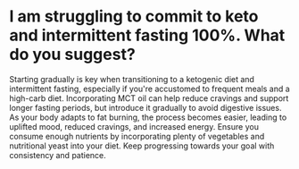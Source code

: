 # I am struggling to commit to keto and intermittent fasting 100%. What do you suggest?

Starting gradually is key when transitioning to a ketogenic diet and intermittent fasting, especially if you're accustomed to frequent meals and a high-carb diet. Incorporating MCT oil can help reduce cravings and support longer fasting periods, but introduce it gradually to avoid digestive issues. As your body adapts to fat burning, the process becomes easier, leading to uplifted mood, reduced cravings, and increased energy. Ensure you consume enough nutrients by incorporating plenty of vegetables and nutritional yeast into your diet. Keep progressing towards your goal with consistency and patience.